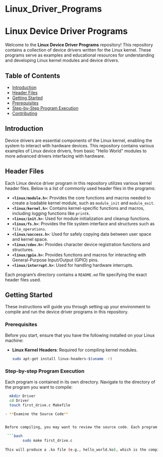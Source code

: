 # Linux_Driver_Programs

# Linux Device Driver Programs

Welcome to the **Linux Device Driver Programs** repository! This repository contains a collection of device drivers written for the Linux kernel. These programs serve as examples and educational resources for understanding and developing Linux kernel modules and device drivers.

## Table of Contents

- [Introduction](#introduction)
- [Header Files](#header-files)
- [Getting Started](#getting-started)
- [Prerequisites](#prerequisites)
- [Step-by-Step Program Execution](#step-by-step-program-execution)
- [Contributing](#contributing)


## Introduction

Device drivers are essential components of the Linux kernel, enabling the system to interact with hardware devices. This repository contains various examples of Linux device drivers, from basic "Hello World" modules to more advanced drivers interfacing with hardware.

## Header Files

Each Linux device driver program in this repository utilizes various kernel header files. Below is a list of commonly used header files in the programs:

- **`<linux/module.h>`**: Provides the core functions and macros needed to create a loadable kernel module, such as `module_init` and `module_exit`.
- **`<linux/kernel.h>`**: Contains kernel-specific functions and macros, including logging functions like `printk`.
- **`<linux/init.h>`**: Used for module initialization and cleanup functions.
- **`<linux/fs.h>`**: Provides the file system interface and structures such as `file_operations`.
- **`<linux/uaccess.h>`**: Used for safely copying data between user space and kernel space.
- **`<linux/cdev.h>`**: Provides character device registration functions and structures.
- **`<linux/gpio.h>`**: Provides functions and macros for interacting with General-Purpose Input/Output (GPIO) pins.
- **`<linux/interrupt.h>`**: Used for handling hardware interrupts.

Each program’s directory contains a `README.md` file specifying the exact header files used.

## Getting Started

These instructions will guide you through setting up your environment to compile and run the device driver programs in this repository.

### Prerequisites

Before you start, ensure that you have the following installed on your Linux machine:

- **Linux Kernel Headers**: Required for compiling kernel modules.
  ```bash
  sudo apt-get install linux-headers-$(uname -r)


### Step-by-step Program Execution

Each program is contained in its own directory. Navigate to the directory of the program you want to compile:

```bash
  mkdir Driver
  cd Driver
  touch first_drive.c Makefile
  
- **Examine the Source Code**


Before compiling, you may want to review the source code. Each program typically includes a .c file and a Makefile. The .c file contains the driver code, and the Makefile defines how to compile the module.

 ```bash
        sudo make first_drive.c
        
This will produce a .ko file (e.g., hello_world.ko), which is the compiled kernel module.




